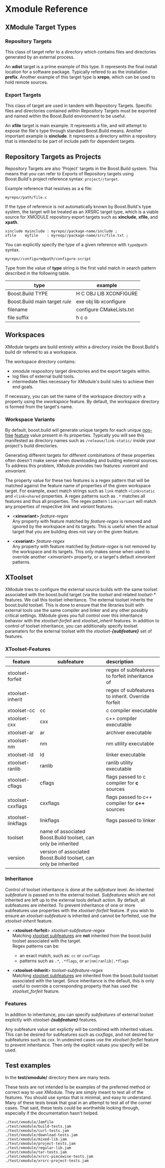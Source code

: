 # Xmodule Reference

## XModule Target Types

### Repository Targets

This class of target refer to a directory which contains files and directories generated by an external process. 

An **xdist** target is a prime example of this type. It represents the final install location for a software package. Typically refered to as the installation **prefix**. Another example of this target type is **xrepo**, which can be used to hold remote sources.


### Export Targets

This class of target are used in tandem with Repository Targets. Specific files and directories contained within Repository Targets must be exported and named within the Boost.Build environment to be useful.

An **xfile** target is main example. It represents a file, and will attempt to expose the file's type through standard Boost.Build means. Another important example is **xinclude**. It represents a directory within a repository that is intended to be part of include path for dependent targets.



## Repository Targets as Projects

Repository Targets are also 'Project' targets in the Boost.Build system. This means that you can refer to Exports of Repository targets using Boost.Build's project reference syntax: ``project//target``.

Example reference that resolves as a **c** file:
```
myrepo//path/file.c
```

If the type of reference is not automatically known by Boost.Build's type system, the target will be treated as an XRSRC target type, which is a viable source for XMODULE repository export targets such as **xinclude**, **xfile**, and **xpath**.

```
xinclude myinclude : myrepo//package-name/include ;
xfile    myfile    : myreop//package-name/src/file.txt ;
```

You can explicitly specify the type of a given reference with ``type@path`` syntax.
```
myrepo//configure@path/configure-script
```

Type from the value of **type** string is the first valid match in search pattern described in the following table.

type | example
--- | ---
Boost.Build TYPE | H C OBJ LIB XCONFIGURE 
Boost.Build main target _rule_ | exe obj lib xconfigure 
filename | configure CMakeLists.txt
file suffix | h c o 

## Workspaces

XModule targets are build entirely within a directory inside the Boost.Build's build dir refered to as a workspace. 

The workspace directory contains:
* xmodule respository target directories and the export targets within.
* log files of external build tools.
* intermediate files necessary for XModule's build rules to achieve their end goals.

If necessary, you can set the name of the workspace directory with a property using the _xworkspace_ feature. By default, the workspace directory is formed from the target's name.

### Workspace Variants

By default, boost.build will generate unique targets for each unique [non-free](http://www.boost.org/build/doc/html/bbv2/reference/definitions.html) [feature](http://www.boost.org/build/doc/html/bbv2/overview/builtins/features.html) value present in its properties. Typically you will see this manifested as directory names such as ``/release/link-static/`` inside your project's build directories.

Generating different targets for different combinations of these properties often doesn't make sense when downloading and bulding external sources. To address this problem, XModule provides two features: _xvariant_ and _xinvariant_.

The property value for these two features is a regex pattern that will be matched against the feature name of properties of the given workspace target. For example, exact match strings such as ``link`` match ``<link>static`` and ``<link>shared`` properties. A regex patterns such as ``.*`` matches all features and thus all properties. The regex pattern ``link|variant`` will match any properties of respective _link_ and _variant_ features.
  

* <**xinvariant**> _feature-regex_  
  Any property with feature matched by _feature-regex_ is removed and ignored by the workspace and its targets. This is useful when the actual target that you are building does not vary on the given feature.
  
* <**xvariant**> _feature-regex_  
  Any property with feature matched by _feature-regex_ is not removed by the workspace and its targets. This only makes sense when used to override another <_xinvariant_> property, or a target's default _xinvariant_ patterns.
  
## XToolset

XModule tries to configure the external source builds with the same toolset associated with the boost.build target (via the _toolset_ and related _toolset-*_ features. We call this toolset inheritance. The external toolset inherits the boost.build toolset. This is done to ensure that the libraries built with external tools use the same compiler and linker and any other possibly critical settings. XModule gives you full control over this inheritance behavior with the _xtoolset-forfeit_ and _xtoolset_inherit_ features. In addition to control of toolset inheritance, you can additionally specify toolset paramaters for the external toolset with the _xtoolset-**{subfeature}**_ set of features.


### XToolset-Features

feature | subfeature | description
---| --- | :---
xtoolset-forfeit | | regex of subfeatures to forfeit inheritance of
xtoolset-inherit | | regex of subfeatures to inherit. Override forfeit
xtoolset-cc  | cc | c compiler executable
xtoolset-cxx | cxx | c++ compiler executable
xtoolset-ar  | ar | archiver executable 
xtoolset-nm  | nm | nm utility executable 
xtoolset-ld  | ld | linker executable
xtoolset-ranlib | ranlib | ranlib utility executable 
xtoolset-cflags | cflags | flags passed to c compiler for **c** sources
xtoolset-cxxflags | cxxflags | flags passed to c++ compiler for **c++** sources
xtoolset-linkflags | linkflags | flags passed to linker
 | toolset | name of associated Boost.Build toolset, can only be inherited
 | version | version of associated Boost.Build toolset, can only be inherited

### Inheritance

Control of toolset inheritance is done at the _subfeature_ level. An inherited _subfeature_ is passed on to the external toolset. _Subfeatures_ which are not inherited are left up to the external tools default action. By default, all subfeatures are inherited. To prevent inheritance of one or more subfeatures use properties with the _xtoolset-forfeit_ feature. If you wish to ensure an _xtoolset-subfeature_ is inherited and cannot be forfeited, use the _xtoolset-inherit_ feature.

* <**xtoolset-forfeit**> _xtoolset-subfeature-regex_  
  Matching [xtoolset subfeatures](#xtoolset-subfeatures) are **not** inherited from the boost.build toolset associated with the target.  
  Regex patterns can be:  
    * an exact match, such as: ``cc`` or ``cxxflags``
    * patterns such as ``.*``, ``.*flags``, or `ar|nm|ranlib|.*flags`
  
* <**xtoolset-inherit**> _toolset-subfeature-regex_  
  Matching [xtoolset subfeatures](#xtoolset-subfeatures) are inherited from the boost.build toolset associated with the target. Since inheritance is the default, this is only useful to override a corresponding property that has used the _xtoolset_forfeit_ feature.
  

### Features

In addition to inheritance, you can specify _subfeatures_ of external toolset explictly with _xtoolset-**{subfeature}**_ features. 

Any subfeature value set explictly will be combined with inherited values. This can be desired for subfeatures such as _cxxflags_, and not desired for subfeatures such as _cxx_. In undesired cases use the _xtoolset-forfiet_ feature to prevent inheritance. Then only the explicit values you specify will be used. 


## Test examples

In the **test/xmodule/** directory there are many tests.  

These tests are not intended to be examples of the preferred method or correct way to use XModule. They are simply meant to test all of the features. You should use syntax that is minimal, and easy to understand. Many of these tests break that goal in an attempt to test all of the corner cases. That said, these tests could be worthwhile looking through, especially if the documentation hasn't helped.

```
./test/xmodule/Jamfile
./test/xmodule/build-tests.jam
./test/xmodule/curl-tests.jam
./test/xmodule/download-tests.jam
./test/xmodule/mixed-lib.jam
./test/xmodule/project-tests.jam
./test/xmodule/regular-lib.jam
./test/xmodule/tar-tests.jam
./test/xmodule/xrsrc-piecewise-tests.jam
./test/xmodule/xrsrc-project-tests.jam
```
 
